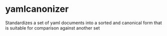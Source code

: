 # yamlcanonizer
Standardizes a set of yaml documents into a sorted and canonical form that is suitable for comparison against another set
